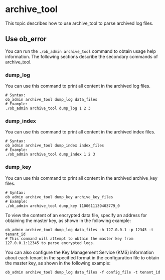 # archive_tool

This topic describes how to use archive_tool to parse archived log files.

## Use ob_error

You can run the `./ob_admin archive_tool` command to obtain usage help information. The following sections describe the secondary commands of archive_tool.

### dump_log

You can use this command to print all content in the archived log files.

```unknow
# Syntax:
ob_admin archive_tool dump_log data_files
# Example:
./ob_admin archive_tool dump_log 1 2 3
```

### dump_index

You can use this command to print all content in the archived index files.

```unknow
# Syntax:
ob_admin archive_tool dump_index index_files
# Example:
./ob_admin archive_tool dump_index 1 2 3
```

### dump_key

You can use this command to print all content in the archived archive_key files.

```unknow
# Syntax:
ob_admin archive_tool dump_key archive_key_files
# Example:
./ob_admin archive_tool dump_key 1100611139403779_0
```

To view the content of an encrypted data file, specify an address for obtaining the master key, as shown in the following example:

```unknow
ob_admin archive_tool dump_log data_files -h 127.0.0.1 -p 12345 -t tenant_id
# This command will attempt to obtain the master key from 127.0.0.1:12345 to parse encrypted logs.
```

You can also configure the Key Management Service (KMS) information about each tenant in the specified format in the configuration file to obtain the master key, as shown in the following example:

```unknow
ob_admin archive_tool dump_log data_files -f config_file -t tenant_id
```
